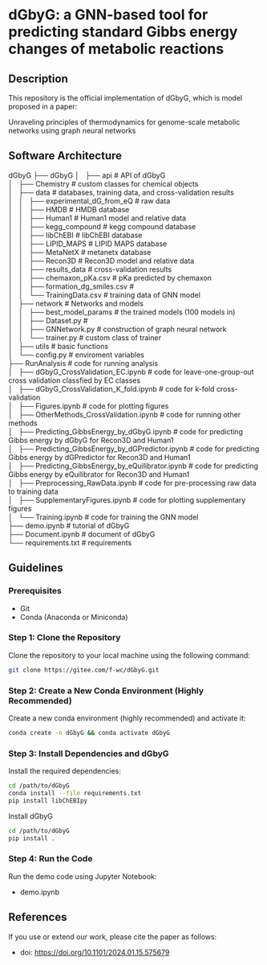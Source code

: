 # dGbyG: a GNN-based tool for predicting standard Gibbs energy changes of metabolic reactions

## Description
This repository is the official implementation of dGbyG, which is model proposed in a paper: 

Unraveling principles of thermodynamics for genome-scale metabolic networks using graph neural networks


## Software Architecture

dGbyG
├── dGbyG
│   ├── api                                 # API of dGbyG  
│   ├── Chemistry                           # custom classes for chemical objects  
│   ├── data                                # databases, training data, and cross-validation results  
│   │   ├── experimental_dG_from_eQ         # raw data  
│   │   ├── HMDB                            # HMDB database  
│   │   ├── Human1                          # Human1 model and relative data  
│   │   ├── kegg_compound                   # kegg compound database  
│   │   ├── libChEBI                        # libChEBI database  
│   │   ├── LIPID_MAPS                      # LIPID MAPS database  
│   │   ├── MetaNetX                        # metanetx database  
│   │   ├── Recon3D                         # Recon3D model and relative data  
│   │   ├── results_data                    # cross-validation results  
│   │   ├── chemaxon_pKa.csv                # pKa predicted by chemaxon  
│   │   ├── formation_dg_smiles.csv         #   
│   │   └── TrainingData.csv                # training data of GNN model  
│   ├── network                             # Networks and models  
│   │   ├── best_model_params               # the trained models (100 models in)  
│   │   ├── Dataset.py                      #   
│   │   ├── GNNetwork.py                    # construction of graph neural network  
│   │   └── trainer.py                      # custom class of trainer  
│   ├── utils                               # basic functions  
│   └── config.py                           # enviroment variables  
├── RunAnalysis                                         # code for running analysis  
│   ├── dGbyG_CrossValidation_EC.ipynb                  # code for leave-one-group-out cross validation classfied by EC classes  
│   ├── dGbyG_CrossValidation_K_fold.ipynb              # code for k-fold cross-validation  
│   ├── Figures.ipynb                                   # code for plotting figures  
│   ├── OtherMethods_CrossValidation.ipynb              # code for running other methods  
│   ├── Predicting_GibbsEnergy_by_dGbyG.ipynb           # code for predicting Gibbs energy by dGbyG for Recon3D and Human1  
│   ├── Predicting_GibbsEnergy_by_dGPredictor.ipynb     # code for predicting Gibbs energy by dGPredictor for Recon3D and Human1  
│   ├── Predicting_GibbsEnergy_by_eQuilibrator.ipynb    # code for predicting Gibbs energy by eQuilibrator for Recon3D and Human1  
│   ├── Preprocessing_RawData.ipynb                     # code for pre-processing raw data to training data  
│   ├── SupplementaryFigures.ipynb                      # code for plotting supplementary figures  
│   └── Training.ipynb                                  # code for training the GNN model  
├── demo.ipynb                          # tutorial of dGbyG  
├── Document.ipynb                      # document of dGbyG  
└── requirements.txt                    # requirements  



## Guidelines

### Prerequisites

- Git
- Conda (Anaconda or Miniconda)

### Step 1: Clone the Repository

Clone the repository to your local machine using the following command:

```bash
git clone https://gitee.com/f-wc/dGbyG.git
```

### Step 2: Create a New Conda Environment (Highly Recommended)

Create a new conda environment (highly recommended) and activate it:

```bash
conda create -n dGbyG && conda activate dGbyG
```


### Step 3: Install Dependencies and dGbyG

Install the required dependencies:

```bash
cd /path/to/dGbyG
conda install --file requirements.txt
pip install libChEBIpy
```

Install dGbyG

```bash
cd /path/to/dGbyG
pip install .
```

### Step 4: Run the Code

Run the demo code using Jupyter Notebook:
- demo.ipynb

## References

If you use or extend our work, please cite the paper as follows:
- doi: https://doi.org/10.1101/2024.01.15.575679
